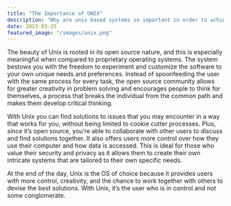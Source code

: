 ```yaml
---
title: "The Importance of UNIX"
description: "Why are unix based systems so important in order to achieve a greater thought process?"
date: 2023-03-25
featured_image: "/images/unix.png"
---
```


The beauty of Unix is rooted in its open source nature, and this is especially meaningful when compared to proprietary operating systems. The system bestows you with the freedom to experiment and customize the software to your own unique needs and preferences. Instead of spoonfeeding the user with the same process for every task, the open source community allows for greater creativity in problem solving and encourages people to think for themselves, a process that breaks the individual from the common path and makes them develop critical thinking.

With Unix you can find solutions to issues that you may encounter in a way that works for you, without being limited to cookie cutter processes. Plus, since it’s open source, you’re able to collaborate with other users to discuss and find solutions together. It also offers users more control over how they use their computer and how data is accessed. This is ideal for those who value their security and privacy as it allows them to create their own intricate systems that are tailored to their own specific needs.

At the end of the day, Unix is the OS of choice because it provides users with more control, creativity, and the chance to work together with others to devise the best solutions. With Unix, it’s the user who is in control and not some conglomerate.
